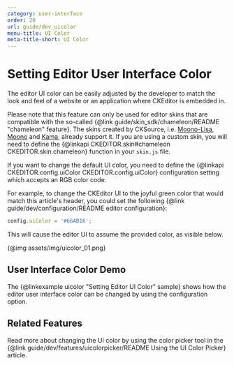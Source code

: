 ```yaml
---
category: user-interface
order: 20
url: guide/dev_uicolor
menu-title: UI Color
meta-title-short: UI Color
---
```

<!--
Copyright (c) 2003-2018, CKSource - Frederico Knabben. All rights reserved.
For licensing, see LICENSE.md.
-->

# Setting Editor User Interface Color

The editor UI color can be easily adjusted by the developer to match the look and feel of a website or an application where CKEditor is embedded in.

<info-box info=""> Please note that this feature can only be used for editor skins that are compatible with the so-called {@link guide/skin_sdk/chameleon/README "chameleon" feature}. The skins created by CKSource, i.e. <a href="https://ckeditor.com/cke4/addon/moono-lisa">Moono-Lisa</a>, <a href="https://ckeditor.com/cke4/addon/moono">Moono</a> and <a href="https://ckeditor.com/cke4/addon/kama">Kama</a>, already support it. If you are using a custom skin, you will need to define the {@linkapi CKEDITOR.skin#chameleon CKEDITOR.skin.chameleon} function in your <code>skin.js</code> file.
</info-box>

If you want to change the default UI color, you need to define the {@linkapi CKEDITOR.config.uiColor CKEDITOR.config.uiColor} configuration setting which accepts an RGB color code.

For example, to change the CKEditor UI to the joyful green color that would match this article's header, you could set the following {@link guide/dev/configuration/README editor configuration}:

```js
config.uiColor = '#66AB16';
```

This will cause the editor UI to assume the provided color, as visible below.

{@img assets/img/uicolor_01.png}

## User Interface Color Demo

The {@linkexample uicolor "Setting Editor UI Color" sample} shows how the editor user interface color can be changed by using the configuration option.

## Related Features

Read more about changing the UI color by using the color picker tool in the {@link guide/dev/features/uicolorpicker/README Using the UI Color Picker} article.
